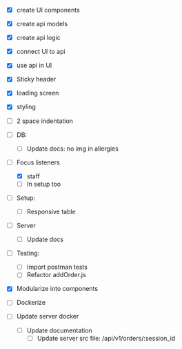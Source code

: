 - [x] create UI components

- [x] create api models
- [x] create api logic

- [x] connect UI to api
- [x] use api in UI

- [x] Sticky header
- [x] loading screen

- [x] styling

- [ ] 2 space indentation
- [ ] DB:
  - [ ] Update docs: no img in allergies
- [ ] Focus listeners 
  - [x] staff
  - [ ] In setup too
- [ ] Setup:
  - [ ] Responsive table
- [ ] Server
  - [ ] Update docs
- [ ] Testing:
  - [ ] Import postman tests
  - [ ] Refactor addOrder.js

- [x] Modularize into components

- [ ] Dockerize
- [ ] Update server docker
  - [ ] Update documentation
    - [ ] Update server src file: /api/v1/orders/:session_id